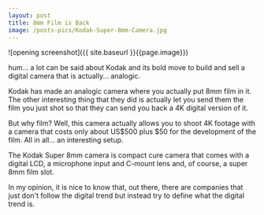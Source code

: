 ```yaml
---
layout: post
title: 8mm Film is Back
image: /posts-pics/Kodak-Super-8mm-Camera.jpg
---
```

![opening screenshot]({{ site.baseurl }}{{page.image}})

hum... a lot can be said about Kodak and its bold move to build and sell a digital camera
that is actually... analogic.

Kodak has made an analogic camera where you actually put 8mm film in it. The other
interesting thing that they did is actually let you send them the film you just
shot so that they can send you back a 4K digital version of it.

But why film? Well, this camera actually allows you to shoot 4K footage
with a camera that costs only about US$500 plus $50 for the development of the film.
All in all... an interesting setup.

The Kodak Super 8mm camera is compact cure camera that comes with a digital LCD, a microphone
input and C-mount lens and, of course, a super 8mm film slot.

In my opinion, it is nice to know that, out there, there are companies that just don't
follow the digital trend but instead try to define what the digital trend is.
